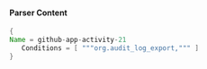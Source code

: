#### Parser Content
```Java
{
Name = github-app-activity-21
   Conditions = [ """org.audit_log_export,""" ]
}
```
